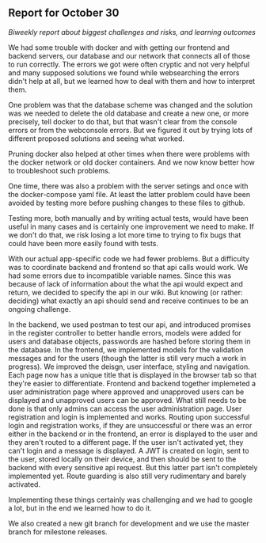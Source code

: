 
## Report for October 30

_Biweekly report about biggest challenges and risks, and learning outcomes_

We had some trouble with docker and with getting our frontend and backend servers, our database and our network that connects all of those to run correctly. The errors we got were often cryptic and not very helpful and many supposed solutions we found while websearching the errors didn't help at all, but we learned how to deal with them and how to interpret them.

One problem was that the database scheme was changed and the solution was we needed to delete the old database and create a new one, or more precisely, tell docker to do that, but that wasn't clear from the console errors or from the webconsole errors. But we figured it out by trying lots of different proposed solutions and seeing what worked.

Pruning docker also helped at other times when there were problems with the docker network or old docker containers. And we now know better how to troubleshoot such problems.

One time, there was also a problem with the server setings and once with the docker-compose yaml file. At least the latter problem could have been avoided by testing more before pushing changes to these files to github.

Testing more, both manually and by writing actual tests, would have been useful in many cases and is certainly one improvement we need to make. If we don't do that, we risk losing a lot more time to trying to fix bugs that could have been more easily found with tests.

With our actual app-specific code we had fewer problems. But a difficulty was to coordinate backend and frontend so that api calls would work. We had some errors due to incompatible variable names. Since this was because of lack of information about the what the api would expect and return, we decided to specify the api in our wiki. But knowing (or rather: deciding) what exactly an api should send and receive continues to be an ongoing challenge.

In the backend, we used postman to test our api, and introduced promises in the register controller to better handle errors, models were added for users and database objects, passwords are hashed before storing them in the database. In the frontend, we implemented models for the validation messages and for the users (though the latter is still very much a work in progress). We improved the deisgn, user interface, styling and navigation. Each page now has a unique title that is displayed in the browser tab so that they're easier to differentiate. Frontend and backend together implemeted a user administration page where approved and unapproved users can be displayed and unapproved users can be approved. What still needs to be done is that only admins can access the user administration page. User registration and login is implemented and works. Routing upon successful login and registration works, if they are unsuccessful or there was an error either in the backend or in the frontend, an error is displayed to the user and they aren't routed to a different page. If the user isn't activated yet, they can't login and a message is displayed. A JWT is created on login, sent to the user, stored locally on their device, and then should be sent to the backend with every sensitive api request. But this latter part isn't completely implemented yet. Route guarding is also still very rudimentary and barely activated.

Implementing these things certainly was challenging and we had to google a lot, but in the end we learned how to do it.

We also created a new git branch for development and we use the master branch for milestone releases.
